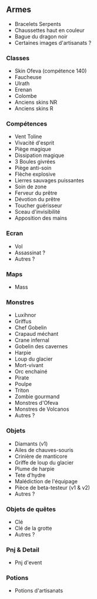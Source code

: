 ## Armes

- Bracelets Serpents
- Chaussettes haut en couleur
- Bague du dragon noir
- Certaines images d'artisanats ?

### Classes

- Skin Ofeva (compétence 140)
- Faucheuse
- Ulrath
- Erenan
- Colombe
- Anciens skins NR
- Anciens skins R

### Compétences

- Vent Toline
- Vivacité d'esprit
- Piège magique
- Dissipation magique
- 3 Boules givrées
- Piège anti-soin
- Flèche explosive
- Lierres sauvages puissantes
- Soin de zone
- Ferveur du prêtre
- Dévotion du prêtre
- Toucher guérisseur
- Sceau d'invisibilité
- Apposition des mains

### Ecran

- Vol
- Assassinat ?
- Autres ?

### Maps

- Mass

### Monstres

- Luxihnor
- Griffus
- Chef Gobelin
- Crapaud méchant
- Crane infernal
- Gobelin des cavernes
- Harpie
- Loup du glacier
- Mort-vivant
- Orc enchainé
- Pirate
- Poulpe
- Triton
- Zombie gourmand
- Monstres d'Ofeva
- Monstres de Volcanos
- Autres ?

### Objets

- Diamants (v1)
- Ailes de chauves-souris
- Crinière de manticore
- Griffe de loup du glacier
- Plume de harpie
- Tete d'hydre
- Malédiction de l'équipage
- Pièce de beta-testeur (v1 & v2)
- Autres ?

### Objets de quêtes

- Clé
- Clé de la grotte
- Autres ?

### Pnj & Detail

- Pnj d'event

### Potions

- Potions d'artisanats
